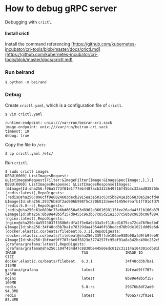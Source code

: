 How to debug gRPC server
===

Debugging with `crictl`.


#### Install crictl

Install the command referencing [https://github.com/kubernetes-incubator/cri-tools/blob/master/docs/crictl.md](https://github.com/kubernetes-incubator/cri-tools/blob/master/docs/crictl.md)


### Run beirand


```
$ python -m beirand
```


### Debug

Create `crictl.yaml`, which is a configuration file of `crictl`.

```
$ vim crictl.yaml
```

```
runtime-endpoint: unix:///var/run/beiran-cri.sock
image-endpoint: unix:///var/run/beiran-cri.sock
timeout: 10
debug: true
```

Copy the file to `/etc`

```
$ cp crictl.yaml /etc/
```


Run `crictl`.

```
$ sudo crictl images
DEBU[0000] ListImagesRequest: &ListImagesRequest{Filter:&ImageFilter{Image:&ImageSpec{Image:,},},} 
DEBU[0000] ListImagesResponse: &ListImagesResponse{Images:[&Image{Id:sha256:f06a5773f01e1f77eb4487acb3333649716f45b3c32aad038765dc0ab0337bd4,RepoTags:[redis:latest],RepoDigests:[redis@sha256:096cff9e6024603decb2915ea3e501c63c5bb241e1b56830a52acfd488873843],Size_:83394280,Uid:nil,Username:,} &Image{Id:sha256:29376b8df2ad006b998f5c270b813deee41459e7eafb1ff01dfd78b4d1be0dac,RepoTags:[redis:5.0-rc],RepoDigests:[redis@sha256:61e089bc75e6bd6650a63d8962e3601698115fee26ada4ff1b166b37bf7a7153],Size_:94278870,Uid:nil,Username:,} &Image{Id:sha256:8b89e48b5f157d9455c963b57c85d21e2337c58b8c983bc06f88476610adc129,RepoTags:[nginx:latest],RepoDigests:[nginx@sha256:4a5573037f358b6cdfa2f3e8a9c33a5cf11bcd1675ca72ca76fbe5bd77d0d682],Size_:108970941,Uid:nil,Username:,} &Image{Id:sha256:34f48cd3b7ba1e78329daa435440fb3bedcd78b9de1021ddd9e6d421af8b8efb,RepoTags:[docker.elastic.co/beats/filebeat:6.3.1],RepoDigests:[docker.elastic.co/beats/filebeat@sha256:339ffde106ae930b00afd9fb9feb91fc9643de8257df9c68b4bc1a88ecf5e2f2],Size_:318243701,Uid:nil,Username:filebeat,} &Image{Id:sha256:1bfead9ff707c6e835823e3774257fc95af91a8a342bc498c252c524bfca3626,RepoTags:[grafana/grafana:latest],RepoDigests:[grafana/grafana@sha256:104f434d47c8830be44560edc012c31114a104301cdb81bad6e8abc52a2304f9],Size_:245293540,Uid:nil,Username:grafana,}],} 
IMAGE                              TAG                 IMAGE ID            SIZE
docker.elastic.co/beats/filebeat   6.3.1               34f48cd3b7ba1       318MB
grafana/grafana                    latest              1bfead9ff707c       245MB
nginx                              latest              8b89e48b5f157       109MB
redis                              5.0-rc              29376b8df2ad0       94.3MB
redis                              latest              f06a5773f01e1       83.4MB
```

